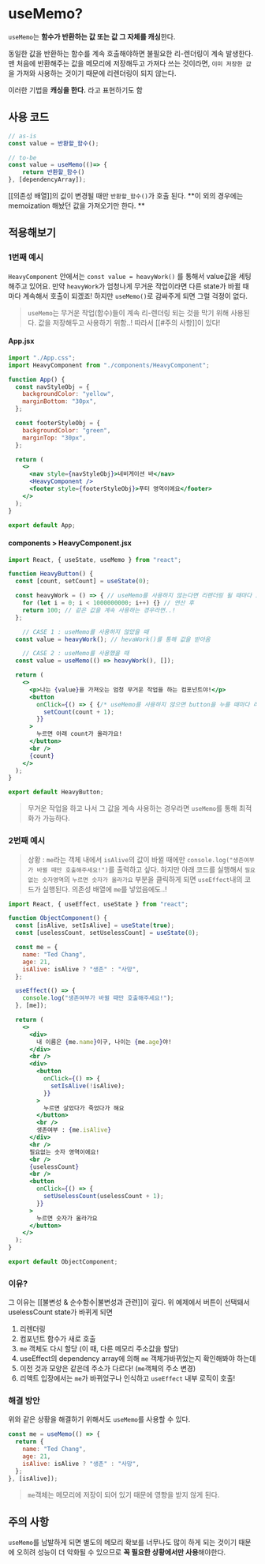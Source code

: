 # useMemo?

`useMemo`는 **함수가 반환하는 값 또는 값 그 자체를 캐싱**한다.

동일한 값을 반환하는 함수를 계속 호출해야하면 불필요한 리-렌더링이 계속 발생한다. 맨 처음에 반환해주는 값을 메모리에 저장해두고 가져다 쓰는 것이라면, `이미 저장한 값`을 가져와 사용하는 것이기 때문에 리렌더링이 되지 않는다. 

이러한 기법을 **캐싱을 한다.** 라고 표현하기도 함

## 사용 코드

```jsx
// as-is
const value = 반환할_함수();

// to-be
const value = useMemo(()=> {
	return 반환할_함수()
}, [dependencyArray]);
```

[[의존성 배열]]의 값이 변경될 때만 `반환할_함수()`가 호출 된다. 
**이 외의 경우에는 memoization 해놨던 값을 가져오기만 한다. **

## 적용해보기

### 1번째 예시
`HeavyComponent` 안에서는 `const value = heavyWork()` 를 통해서 value값을 세팅해주고 있어요. 만약 `heavyWork`가 엄청나게 무거운 작업이라면 다른 state가 바뀔 때 마다 계속해서 호출이 되겠죠! 하지만 `useMemo()`로 감싸주게 되면 그럴 걱정이 없다.

> `useMemo`는 무거운 작업(함수)들이 계속 리-렌더링 되는 것을 막기 위해 사용된다. 
> 값을 저장해두고 사용하기 위함..!
> 따라서 [[#주의 사항]]이 있다!

#### App.jsx

```jsx
import "./App.css";
import HeavyComponent from "./components/HeavyComponent";

function App() {
  const navStyleObj = {
    backgroundColor: "yellow",
    marginBottom: "30px",
  };

  const footerStyleObj = {
    backgroundColor: "green",
    marginTop: "30px",
  };

  return (
    <>
      <nav style={navStyleObj}>네비게이션 바</nav>
      <HeavyComponent />
      <footer style={footerStyleObj}>푸터 영역이에요</footer>
    </>
  );
}

export default App;
```

#### components > HeavyComponent.jsx

```jsx
import React, { useState, useMemo } from "react";

function HeavyButton() {
  const [count, setCount] = useState(0);

  const heavyWork = () => { // useMemo를 사용하지 않는다면 리렌더링 될 때마다 호출된다. 
    for (let i = 0; i < 1000000000; i++) {} // 연산 후 
    return 100; // 같은 값을 계속 사용하는 경우라면..!
  };

	// CASE 1 : useMemo를 사용하지 않았을 때
  const value = heavyWork(); // hevaWork()를 통해 값을 받아옴

	// CASE 2 : useMemo를 사용했을 때
  const value = useMemo(() => heavyWork(), []);

  return (
    <>
      <p>나는 {value}을 가져오는 엄청 무거운 작업을 하는 컴포넌트야!</p>
      <button
        onClick={() => { {/* useMemo를 사용하지 않으면 button을 누를 때마다 리렌더링 된다.  */}
          setCount(count + 1);
        }}
      >
        누르면 아래 count가 올라가요!
      </button>
      <br />
      {count}
    </>
  );
}

export default HeavyButton;
```

> 무거운 작업을 하고 나서 그 값을 계속 사용하는 경우라면 `useMemo`를 통해 최적화가 가능하다. 

### 2번째 예시

> 상황 : `me`라는 객체 내에서 `isAlive`의 값이 바뀔 때에만 `console.log("생존여부가 바뀔 때만 호출해주세요!")`를 출력하고 싶다. 하지만 아래 코드를 실행해서 `필요없는 숫자영역`의 `누르면 숫자가 올라가요` 부분을 클릭하게 되면 `useEffect`내의 코드가 실행된다. 의존성 배열에 `me`를 넣었음에도..!


```jsx
import React, { useEffect, useState } from "react";

function ObjectComponent() {
  const [isAlive, setIsAlive] = useState(true);
  const [uselessCount, setUselessCount] = useState(0);

  const me = {
    name: "Ted Chang",
    age: 21,
    isAlive: isAlive ? "생존" : "사망",
  };

  useEffect(() => {
    console.log("생존여부가 바뀔 때만 호출해주세요!");
  }, [me]);

  return (
    <>
      <div>
        내 이름은 {me.name}이구, 나이는 {me.age}야!
      </div>
      <br />
      <div>
        <button
          onClick={() => {
            setIsAlive(!isAlive);
          }}
        >
          누르면 살았다가 죽었다가 해요
        </button>
        <br />
        생존여부 : {me.isAlive}
      </div>
      <hr />
      필요없는 숫자 영역이에요!
      <br />
      {uselessCount}
      <br />
      <button
        onClick={() => {
          setUselessCount(uselessCount + 1);
        }}
      >
        누르면 숫자가 올라가요
      </button>
    </>
  );
}

export default ObjectComponent;
```

### 이유? 

그 이유는 [[불변성 & 순수함수|불변성과 관련]]이 깊다. 
위 예제에서 버튼이 선택돼서 uselessCount state가 바뀌게 되면 
1.  리렌더링
2. 컴포넌트 함수가 새로 호출
3. `me` 객체도 다시 할당 (이 때, 다른 메모리 주소값을 할당)
4. useEffect의 dependency array에 의해 `me` 객체가바뀌었는지 확인해봐야 하는데 
5. 이전 것과 모양은 같은데 주소가 다르다! (`me`객체의 주소 변경)
6. 리액트 입장에서는 `me`가 바뀌었구나 인식하고 `useEffect` 내부 로직이 호출!

### 해결 방안

위와 같은 상황을 해결하기 위해서도 `useMemo`를 사용할 수 있다. 

```jsx
const me = useMemo(() => {
  return {
    name: "Ted Chang",
    age: 21,
    isAlive: isAlive ? "생존" : "사망",
  };
}, [isAlive]);
```

> `me`객체는 메모리에 저장이 되어 있기 때문에 영향을 받지 않게 된다. 

## 주의 사항 

`useMemo`를 남발하게 되면 별도의 메모리 확보를 너무나도 많이 하게 되는 것이기 때문에 오히려 성능이 더 악화될 수 있으므로 **꼭 필요한 상황에서만 사용**해야한다. 